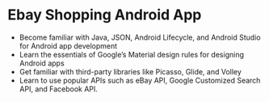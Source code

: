 # Ebay Shopping Android App

* Become familiar with Java, JSON, Android Lifecycle, and Android Studio for Android app development
* Learn the essentials of Google’s Material design rules for designing Android apps
* Get familiar with third-party libraries like Picasso, Glide, and Volley
* Learn to use popular APIs such as eBay API, Google Customized Search API, and Facebook API.

